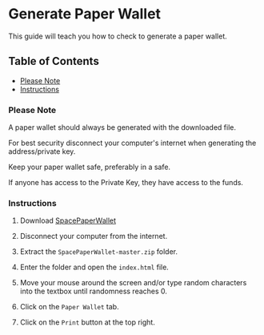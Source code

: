 # Generate Paper Wallet

This guide will teach you how to check to generate a paper wallet.

## Table of Contents

- [Please Note](#Please-Note)
- [Instructions](#Instructions)

### Please Note

A paper wallet should always be generated with the downloaded file.

For best security disconnect your computer's internet when generating the address/private key.

Keep your paper wallet safe, preferably in a safe.

If anyone has access to the Private Key, they have access to the funds.

### Instructions

1. Download [SpacePaperWallet](https://github.com/SpaceWorksCo/SpacePaperWallet/archive/master.zip)

2. Disconnect your computer from the internet.

3. Extract the `SpacePaperWallet-master.zip` folder.

4. Enter the folder and open the `index.html` file.

5. Move your mouse around the screen and/or type random characters into the textbox until randomness reaches 0.

6. Click on the `Paper Wallet` tab.

7. Click on the `Print` button at the top right.
